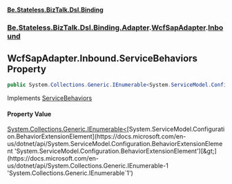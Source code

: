 #### [Be.Stateless.BizTalk.Dsl.Binding](README.md 'README')
### [Be.Stateless.BizTalk.Dsl.Binding.Adapter](Be.Stateless.BizTalk.Dsl.Binding.Adapter.md 'Be.Stateless.BizTalk.Dsl.Binding.Adapter').[WcfSapAdapter](WcfSapAdapter.md 'Be.Stateless.BizTalk.Dsl.Binding.Adapter.WcfSapAdapter').[Inbound](WcfSapAdapter.Inbound.md 'Be.Stateless.BizTalk.Dsl.Binding.Adapter.WcfSapAdapter.Inbound')

## WcfSapAdapter.Inbound.ServiceBehaviors Property

```csharp
public System.Collections.Generic.IEnumerable<System.ServiceModel.Configuration.BehaviorExtensionElement> ServiceBehaviors { get; set; }
```

Implements [ServiceBehaviors](IAdapterConfigServiceBehavior.ServiceBehaviors.md 'Be.Stateless.BizTalk.Dsl.Binding.Adapter.IAdapterConfigServiceBehavior.ServiceBehaviors')

#### Property Value
[System.Collections.Generic.IEnumerable&lt;](https://docs.microsoft.com/en-us/dotnet/api/System.Collections.Generic.IEnumerable-1 'System.Collections.Generic.IEnumerable`1')[System.ServiceModel.Configuration.BehaviorExtensionElement](https://docs.microsoft.com/en-us/dotnet/api/System.ServiceModel.Configuration.BehaviorExtensionElement 'System.ServiceModel.Configuration.BehaviorExtensionElement')[&gt;](https://docs.microsoft.com/en-us/dotnet/api/System.Collections.Generic.IEnumerable-1 'System.Collections.Generic.IEnumerable`1')